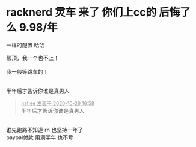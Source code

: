 # racknerd 灵车 来了 你们上cc的 后悔了么 9.98/年


一样的配置 哈哈<br />


帮顶，我一个也不上！<br />
<br />
我一般等跳车的！<br />
<br />
<img src="static/image/smiley/default/lol.gif" smilieid="12" border="0" alt="" /><img src="static/image/smiley/default/lol.gif" smilieid="12" border="0" alt="" /><img src="static/image/smiley/default/lol.gif" smilieid="12" border="0" alt="" />

半年后才告诉你谁是真男人

<div class="quote"><blockquote><font size="2"><a href="https://www.hostloc.com/forum.php?mod=redirect&amp;goto=findpost&amp;pid=9370037&amp;ptid=759886" target="_blank"><font color="#999999">nat.ee 发表于 2020-10-29 16:58</font></a></font><br />
半年后才告诉你谁是真男人</blockquote></div><br />
谁先跑路不知道 rn 也坚持一年了<br />
paypal付款 用满半年 也不亏
